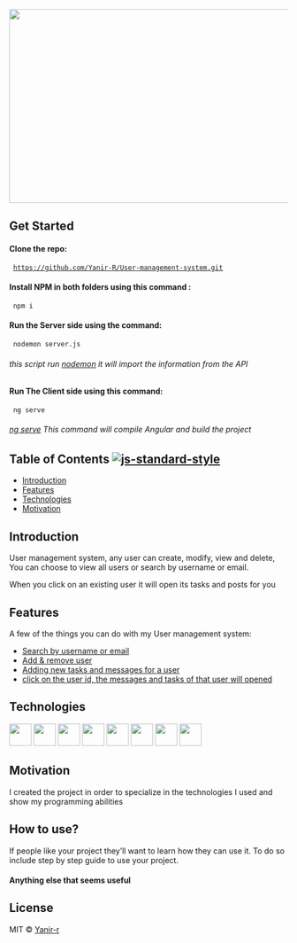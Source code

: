 <img src=https://www.kindpng.com/picc/m/237-2374954_smart-warehouse-management-system-technologies-logo-end-user.png width="900" height="350" />

## Get Started
 #### Clone the repo:
<code> https://github.com/Yanir-R/User-management-system.git </code>
#### Install NPM in both folders using this command :
<code> npm i </code>
#### Run the Server side using the command:
<code> nodemon server.js </code>
###### this script run [nodemon](https://www.npmjs.com/package/nodemon) it will import the information from the API
#### Run The Client side using this command:
<code> ng serve </code>
###### [ng serve](https://angular.io/cli/serve) This command will compile Angular and build the project

## Table of Contents [![js-standard-style](https://img.shields.io/badge/code%20style-standard-brightgreen.svg?style=flat)](https://github.com/feross/standard)

- [Introduction](#Introduction)
- [Features](#features)
- [Technologies](#Technologies)
- [Motivation](#Motivation)

## Introduction 
User management system, any user can create, modify, view and delete,
You can choose to view all users or search by username or email.

When you click on an existing user it will open its tasks and posts for you

## Features
A few of the things you can do with my User management system:
* [Search by username or email](#search)
* [Add & remove user](#addRemoveUser)
* [Adding new tasks and messages for a user](#addNewTodo)
* [click on the user id, the messages and tasks of that user will opened](#userId)

## Technologies

[<img src=https://devicon.dev/devicon.git/icons/visualstudio/visualstudio-plain.svg width="40" height="40"/>](https://code.visualstudio.com/)
[<img src=https://devicon.dev/devicon.git/icons/angularjs/angularjs-original.svg width="40" height="40" />](https://angular.io/)
[<img src=https://devicon.dev/devicon.git/icons/html5/html5-original-wordmark.svg width="40" height="40" />](https://en.wikipedia.org/wiki/HTML5)
[<img src=https://devicon.dev/devicon.git/icons/css3/css3-original-wordmark.svg width="40" height="40" />](https://css-tricks.com/)
[<img src=https://devicon.dev/devicon.git/icons/javascript/javascript-plain.svg width="40" height="40" />](https://www.javascript.com/)
[<img src=https://devicon.dev/devicon.git/icons/typescript/typescript-plain.svg width="40" height="40" />](https://github.com/microsoft/TypeScript)
[<img src=https://devicon.dev/devicon.git/icons/mongodb/mongodb-original-wordmark.svg width="40" height="40" />](https://www.mongodb.com/)
[<img src=https://devicon.dev/devicon.git/icons/nodejs/nodejs-original-wordmark.svg width="40" height="40" />](https://nodejs.org/en/)

## Motivation
I created the project in order to specialize in the technologies I used and show my programming abilities

## How to use?
If people like your project they’ll want to learn how they can use it. To do so include step by step guide to use your project.


#### Anything else that seems useful

## License
MIT © [Yanir-r]()
